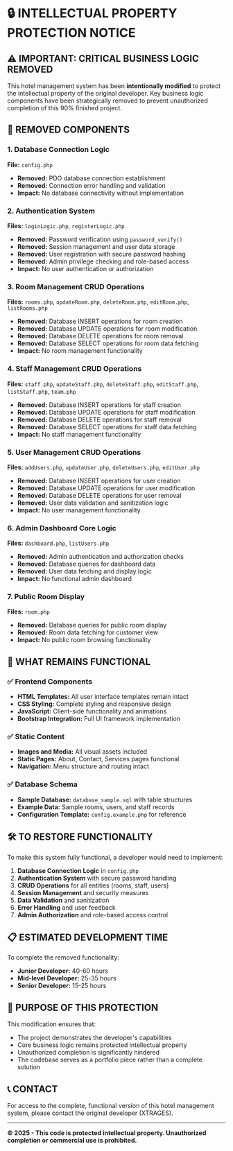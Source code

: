 # 🔒 INTELLECTUAL PROPERTY PROTECTION NOTICE

## ⚠️ IMPORTANT: CRITICAL BUSINESS LOGIC REMOVED

This hotel management system has been **intentionally modified** to protect the intellectual property of the original developer. Key business logic components have been strategically removed to prevent unauthorized completion of this 90% finished project.

## 🚫 REMOVED COMPONENTS

### 1. Database Connection Logic
**File:** `config.php`
- **Removed:** PDO database connection establishment
- **Removed:** Connection error handling and validation
- **Impact:** No database connectivity without implementation

### 2. Authentication System
**Files:** `loginLogic.php`, `registerLogic.php`
- **Removed:** Password verification using `password_verify()`
- **Removed:** Session management and user data storage
- **Removed:** User registration with secure password hashing
- **Removed:** Admin privilege checking and role-based access
- **Impact:** No user authentication or authorization

### 3. Room Management CRUD Operations
**Files:** `rooms.php`, `updateRoom.php`, `deleteRoom.php`, `editRoom.php`, `listRooms.php`
- **Removed:** Database INSERT operations for room creation
- **Removed:** Database UPDATE operations for room modification
- **Removed:** Database DELETE operations for room removal
- **Removed:** Database SELECT operations for room data fetching
- **Impact:** No room management functionality

### 4. Staff Management CRUD Operations
**Files:** `staff.php`, `updateStaff.php`, `deleteStaff.php`, `editStaff.php`, `listStaff.php`, `team.php`
- **Removed:** Database INSERT operations for staff creation
- **Removed:** Database UPDATE operations for staff modification
- **Removed:** Database DELETE operations for staff removal
- **Removed:** Database SELECT operations for staff data fetching
- **Impact:** No staff management functionality

### 5. User Management CRUD Operations
**Files:** `addUsers.php`, `updateUser.php`, `deleteUsers.php`, `editUser.php`
- **Removed:** Database INSERT operations for user creation
- **Removed:** Database UPDATE operations for user modification
- **Removed:** Database DELETE operations for user removal
- **Removed:** User data validation and sanitization logic
- **Impact:** No user management functionality

### 6. Admin Dashboard Core Logic
**Files:** `dashboard.php`, `listUsers.php`
- **Removed:** Admin authentication and authorization checks
- **Removed:** Database queries for dashboard data
- **Removed:** User data fetching and display logic
- **Impact:** No functional admin dashboard

### 7. Public Room Display
**Files:** `room.php`
- **Removed:** Database queries for public room display
- **Removed:** Room data fetching for customer view
- **Impact:** No public room browsing functionality

## 🔧 WHAT REMAINS FUNCTIONAL

### ✅ Frontend Components
- **HTML Templates:** All user interface templates remain intact
- **CSS Styling:** Complete styling and responsive design
- **JavaScript:** Client-side functionality and animations
- **Bootstrap Integration:** Full UI framework implementation

### ✅ Static Content
- **Images and Media:** All visual assets included
- **Static Pages:** About, Contact, Services pages functional
- **Navigation:** Menu structure and routing intact

### ✅ Database Schema
- **Sample Database:** `database_sample.sql` with table structures
- **Example Data:** Sample rooms, users, and staff records
- **Configuration Template:** `config.example.php` for reference

## 🛠️ TO RESTORE FUNCTIONALITY

To make this system fully functional, a developer would need to implement:

1. **Database Connection Logic** in `config.php`
2. **Authentication System** with secure password handling
3. **CRUD Operations** for all entities (rooms, staff, users)
4. **Session Management** and security measures
5. **Data Validation** and sanitization
6. **Error Handling** and user feedback
7. **Admin Authorization** and role-based access control

## 📋 ESTIMATED DEVELOPMENT TIME

To complete the removed functionality:
- **Junior Developer:** 40-60 hours
- **Mid-level Developer:** 25-35 hours  
- **Senior Developer:** 15-25 hours

## 🎯 PURPOSE OF THIS PROTECTION

This modification ensures that:
- The project demonstrates the developer's capabilities
- Core business logic remains protected intellectual property
- Unauthorized completion is significantly hindered
- The codebase serves as a portfolio piece rather than a complete solution

## 📞 CONTACT

For access to the complete, functional version of this hotel management system, please contact the original developer (XTRAGES).

---

**© 2025 - This code is protected intellectual property. Unauthorized completion or commercial use is prohibited.**
